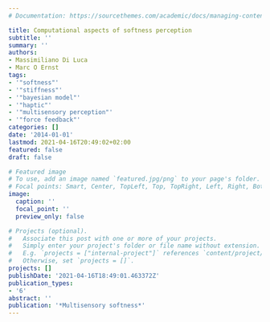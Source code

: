 ```yaml
---
# Documentation: https://sourcethemes.com/academic/docs/managing-content/

title: Computational aspects of softness perception
subtitle: ''
summary: ''
authors:
- Massimiliano Di Luca
- Marc O Ernst
tags:
- '"softness"'
- '"stiffness"'
- '"bayesian model"'
- '"haptic"'
- '"multisensory perception"'
- '"force feedback"'
categories: []
date: '2014-01-01'
lastmod: 2021-04-16T20:49:02+02:00
featured: false
draft: false

# Featured image
# To use, add an image named `featured.jpg/png` to your page's folder.
# Focal points: Smart, Center, TopLeft, Top, TopRight, Left, Right, BottomLeft, Bottom, BottomRight.
image:
  caption: ''
  focal_point: ''
  preview_only: false

# Projects (optional).
#   Associate this post with one or more of your projects.
#   Simply enter your project's folder or file name without extension.
#   E.g. `projects = ["internal-project"]` references `content/project/deep-learning/index.md`.
#   Otherwise, set `projects = []`.
projects: []
publishDate: '2021-04-16T18:49:01.463372Z'
publication_types:
- '6'
abstract: ''
publication: '*Multisensory softness*'
---
```


